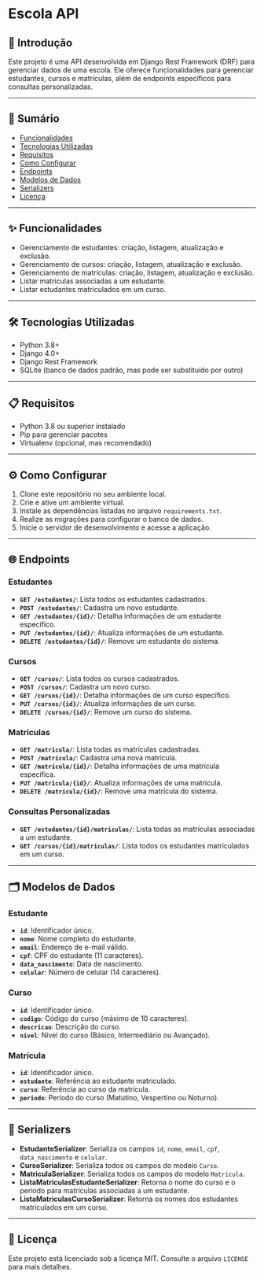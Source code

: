 # Escola API

## 📖 Introdução

Este projeto é uma API desenvolvida em Django Rest Framework (DRF) para gerenciar dados de uma escola. Ele oferece funcionalidades para gerenciar estudantes, cursos e matrículas, além de endpoints específicos para consultas personalizadas.

---

## 📑 Sumário

- [Funcionalidades](#-funcionalidades)
- [Tecnologias Utilizadas](#-tecnologias-utilizadas)
- [Requisitos](#-requisitos)
- [Como Configurar](#-como-configurar)
- [Endpoints](#-endpoints)
- [Modelos de Dados](#-modelos-de-dados)
- [Serializers](#-serializers)
- [Licença](#-licença)

---

## ✨ Funcionalidades

- Gerenciamento de estudantes: criação, listagem, atualização e exclusão.
- Gerenciamento de cursos: criação, listagem, atualização e exclusão.
- Gerenciamento de matrículas: criação, listagem, atualização e exclusão.
- Listar matrículas associadas a um estudante.
- Listar estudantes matriculados em um curso.

---

## 🛠 Tecnologias Utilizadas

- Python 3.8+
- Django 4.0+
- Django Rest Framework
- SQLite (banco de dados padrão, mas pode ser substituído por outro)

---

## 📋 Requisitos

- Python 3.8 ou superior instalado
- Pip para gerenciar pacotes
- Virtualenv (opcional, mas recomendado)

---

## ⚙️ Como Configurar

1. Clone este repositório no seu ambiente local.
2. Crie e ative um ambiente virtual.
3. Instale as dependências listadas no arquivo `requirements.txt`.
4. Realize as migrações para configurar o banco de dados.
5. Inicie o servidor de desenvolvimento e acesse a aplicação.

---

## 🌐 Endpoints

### Estudantes
- **`GET /estudantes/`**: Lista todos os estudantes cadastrados.
- **`POST /estudantes/`**: Cadastra um novo estudante.
- **`GET /estudantes/{id}/`**: Detalha informações de um estudante específico.
- **`PUT /estudantes/{id}/`**: Atualiza informações de um estudante.
- **`DELETE /estudantes/{id}/`**: Remove um estudante do sistema.

### Cursos
- **`GET /cursos/`**: Lista todos os cursos cadastrados.
- **`POST /cursos/`**: Cadastra um novo curso.
- **`GET /cursos/{id}/`**: Detalha informações de um curso específico.
- **`PUT /cursos/{id}/`**: Atualiza informações de um curso.
- **`DELETE /cursos/{id}/`**: Remove um curso do sistema.

### Matrículas
- **`GET /matricula/`**: Lista todas as matrículas cadastradas.
- **`POST /matricula/`**: Cadastra uma nova matrícula.
- **`GET /matricula/{id}/`**: Detalha informações de uma matrícula específica.
- **`PUT /matricula/{id}/`**: Atualiza informações de uma matrícula.
- **`DELETE /matricula/{id}/`**: Remove uma matrícula do sistema.

### Consultas Personalizadas
- **`GET /estudantes/{id}/matriculas/`**: Lista todas as matrículas associadas a um estudante.
- **`GET /cursos/{id}/matriculas/`**: Lista todos os estudantes matriculados em um curso.

---

## 🗂 Modelos de Dados

### Estudante
- **`id`**: Identificador único.
- **`nome`**: Nome completo do estudante.
- **`email`**: Endereço de e-mail válido.
- **`cpf`**: CPF do estudante (11 caracteres).
- **`data_nascimento`**: Data de nascimento.
- **`celular`**: Número de celular (14 caracteres).

### Curso
- **`id`**: Identificador único.
- **`codigo`**: Código do curso (máximo de 10 caracteres).
- **`descricao`**: Descrição do curso.
- **`nivel`**: Nível do curso (Básico, Intermediário ou Avançado).

### Matrícula
- **`id`**: Identificador único.
- **`estudante`**: Referência ao estudante matriculado.
- **`curso`**: Referência ao curso da matrícula.
- **`periodo`**: Período do curso (Matutino, Vespertino ou Noturno).

---

## 🧩 Serializers

- **EstudanteSerializer**: Serializa os campos `id`, `nome`, `email`, `cpf`, `data_nascimento` e `celular`.
- **CursoSerializer**: Serializa todos os campos do modelo `Curso`.
- **MatriculaSerializer**: Serializa todos os campos do modelo `Matricula`.
- **ListaMatriculasEstudanteSerializer**: Retorna o nome do curso e o período para matrículas associadas a um estudante.
- **ListaMatriculasCursoSerializer**: Retorna os nomes dos estudantes matriculados em um curso.

---

## 📝 Licença

Este projeto está licenciado sob a licença MIT. Consulte o arquivo `LICENSE` para mais detalhes.
